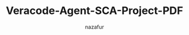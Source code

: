 ---
layout: post
repolink: "https://github.com/nazafur/Veracode-Agent-SCA-Project-PDF"
title: "Veracode-Agent-SCA-Project-PDF"
description: "Generates a PDF report for a Veracode Agent-Based SCA project."
author: "nazafur"
author-link: "https://github.com/nazafur"
content-type: "results_collection_and_display"
repo: "github"
repo_title: "Veracode-Agent-SCA-Project-PDF"
---